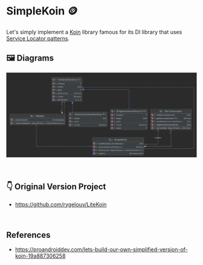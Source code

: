 # SimpleKoin 🪙
Let's simply implement a [Koin](https://github.com/InsertKoinIO/koin) library famous for its DI library that uses [Service Locator patterns](https://en.wikipedia.org/wiki/Service_locator_pattern).
<br/>

## 🖼 Diagrams

![diagram](https://github.com/hongbeomi/SimpleKoin/blob/master/diagrams.png)

<br/>

## 👇 Original Version Project

- https://github.com/rygelouv/LiteKoin

<br/>

## References
- https://proandroiddev.com/lets-build-our-own-simplified-version-of-koin-19a887306258

